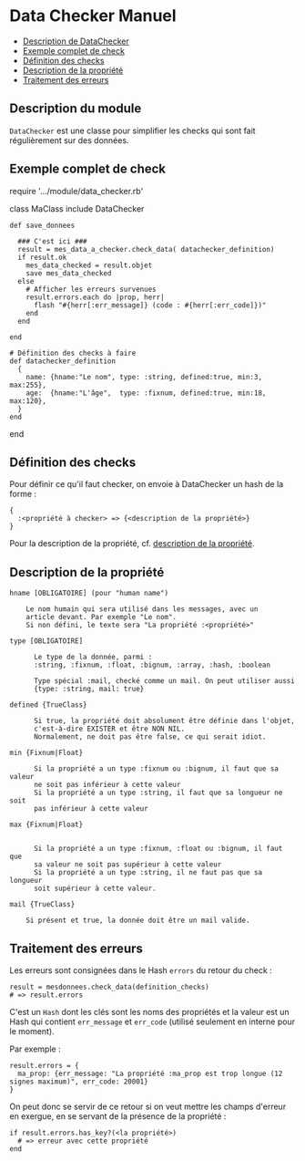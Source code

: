 # Data Checker Manuel

* [Description de DataChecker](#descriptionmodule)
* [Exemple complet de check](#exempledecheck)
* [Définition des checks](#definitiondeschecks)
* [Description de la propriété](#descriptiondelapropriete)
* [Traitement des erreurs](#traitementdeserreurs)

<a name='descriptionmodule'></a>

## Description du module


`DataChecker` est une classe pour simplifier les checks qui sont fait régulièrement sur des données.


<a name='exempledecheck'></a>

## Exemple complet de check

  require '.../module/data_checker.rb'

  class MaClass
    include DataChecker

    def save_donnees

      ### C'est ici ###
      result = mes_data_a_checker.check_data( datachecker_definition)
      if result.ok
        mes_data_checked = result.objet
        save mes_data_checked
      else
        # Afficher les erreurs survenues
        result.errors.each do |prop, herr|
          flash "#{herr[:err_message]} (code : #{herr[:err_code]})"
        end
      end

    end

    # Définition des checks à faire
    def datachecker_definition
      {
        name: {hname:"Le nom", type: :string, defined:true, min:3, max:255},
        age:  {hname:"L'âge",  type: :fixnum, defined:true, min:18, max:120},
      }
    end
  end


<a name='definitiondeschecks'></a>

## Définition des checks

Pour définir ce qu'il faut checker, on envoie à DataChecker un hash de la forme :

    {
      :<propriété à checker> => {<description de la propriété>}
    }

Pour la description de la propriété, cf. [description de la propriété](#descriptiondelapropriete).

<a name='descriptiondelapropriete'></a>

## Description de la propriété


    hname [OBLIGATOIRE] (pour "human name")

        Le nom humain qui sera utilisé dans les messages, avec un
        article devant. Par exemple "Le nom".
        Si non défini, le texte sera "La propriété :<propriété>"

    type [OBLIGATOIRE]

          Le type de la donnée, parmi :
          :string, :fixnum, :float, :bignum, :array, :hash, :boolean

          Type spécial :mail, checké comme un mail. On peut utiliser aussi
          {type: :string, mail: true}

    defined {TrueClass}

          Si true, la propriété doit absolument être définie dans l'objet,
          c'est-à-dire EXISTER et être NON NIL.
          Normalement, ne doit pas être false, ce qui serait idiot.

    min {Fixnum|Float}

          Si la propriété a un type :fixnum ou :bignum, il faut que sa valeur
          ne soit pas inférieur à cette valeur
          Si la propriété a un type :string, il faut que sa longueur ne soit
          pas inférieur à cette valeur

    max {Fixnum|Float}


          Si la propriété a un type :fixnum, :float ou :bignum, il faut que
          sa valeur ne soit pas supérieur à cette valeur
          Si la propriété a un type :string, il ne faut pas que sa longueur
          soit supérieur à cette valeur.

    mail {TrueClass}

        Si présent et true, la donnée doit être un mail valide.


<a name='traitementdeserreurs'></a>

## Traitement des erreurs

Les erreurs sont consignées dans le Hash `errors` du retour du check :

    result = mesdonnees.check_data(definition_checks)
    # => result.errors

C'est un `Hash` dont les clés sont les noms des propriétés et la valeur est un Hash qui contient `err_message` et `err_code` (utilisé seulement en interne pour le moment).

Par exemple :

    result.errors = {
      ma_prop: {err_message: "La propriété :ma_prop est trop longue (12 signes maximum)", err_code: 20001}
    }

On peut donc se servir de ce retour si on veut mettre les champs d'erreur en exergue, en se servant de la présence de la propriété :

    if result.errors.has_key?(<la propriété>)
      # => erreur avec cette propriété
    end
